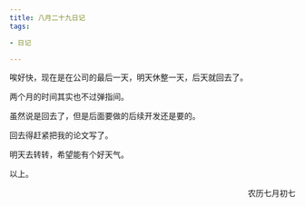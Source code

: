 ```yaml
---
title: 八月二十九日记
tags:

- 日记

---
```


唉好快，现在是在公司的最后一天，明天休整一天，后天就回去了。

两个月的时间其实也不过弹指间。

虽然说是回去了，但是后面要做的后续开发还是要的。

回去得赶紧把我的论文写了。

明天去转转，希望能有个好天气。

以上。

<p align="right">农历七月初七</p>